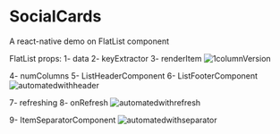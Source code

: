 # SocialCards
A react-native demo on FlatList component

FlatList props:
1- data
2- keyExtractor
3- renderItem
![1columnVersion](https://user-images.githubusercontent.com/48028666/103161289-8429ff00-47f0-11eb-9513-752da6ec06bb.JPG)

4- numColumns
5- ListHeaderComponent
6- ListFooterComponent
![automatedwithheader](https://user-images.githubusercontent.com/48028666/103161311-e2ef7880-47f0-11eb-955b-c4039324a793.gif)

7- refreshing
8- onRefresh
![automatedwithrefresh](https://user-images.githubusercontent.com/48028666/103161279-66f53080-47f0-11eb-889c-55b6f77a784f.gif)

9- ItemSeparatorComponent
![automatedwithseparator](https://user-images.githubusercontent.com/48028666/103161276-51800680-47f0-11eb-8260-0447370ad43a.gif)
